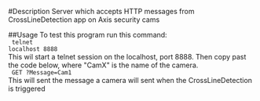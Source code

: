 #Description
Server which accepts HTTP messages from CrossLineDetection app on Axis security cams

##Usage
To test this program run this command:<br>
<code>
telnet localhost 8888
</code><br>
This wil start a telnet session on the localhost, port 8888. Then copy past the code below, where "CamX" is the name of the camera.<br>
<code>
GET ?Message=Cam1
</code><br>
This will sent the message a camera will sent when the CrossLineDetection is triggered
